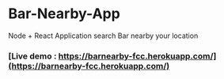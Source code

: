 # Bar-Nearby-App
Node + React Application search Bar nearby your location

### [Live demo : https://barnearby-fcc.herokuapp.com/](https://barnearby-fcc.herokuapp.com/)